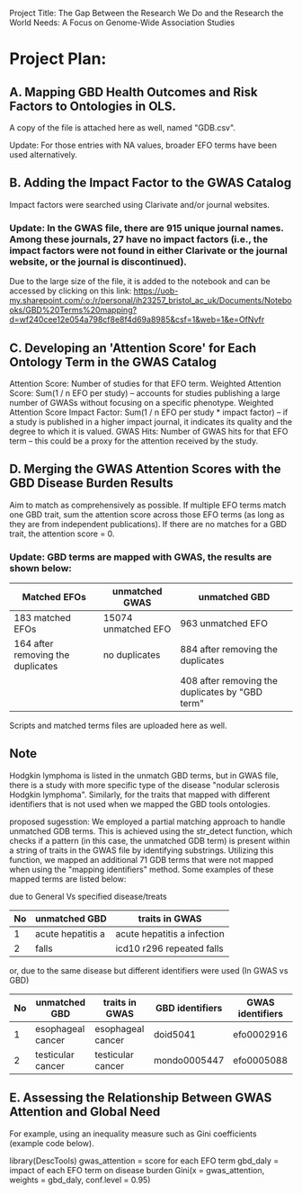 Project Title: The Gap Between the Research We Do and the Research the World Needs: A Focus on Genome-Wide Association Studies

# Project Plan:

## A. Mapping GBD Health Outcomes and Risk Factors to Ontologies in OLS. 
A copy of the file is attached here as well, named "GDB.csv".

Update: For those entries with NA values, broader EFO terms have been used alternatively.



## B. Adding the Impact Factor to the GWAS Catalog
Impact factors were searched using Clarivate and/or journal websites.

### Update: In the GWAS file, there are 915 unique journal names. Among these journals, 27 have no impact factors (i.e., the impact factors were not found in either Clarivate or the journal website, or the journal is discontinued).

Due to the large size of the file, it is added to the notebook and can be accessed by clicking on this link:
https://uob-my.sharepoint.com/:o:/r/personal/ih23257_bristol_ac_uk/Documents/Notebooks/GBD%20Terms%20mapping?d=wf240cee12e054a798cf8e8f4d69a8985&csf=1&web=1&e=OfNvfr


## C. Developing an 'Attention Score' for Each Ontology Term in the GWAS Catalog
Attention Score: Number of studies for that EFO term.
Weighted Attention Score: Sum(1 / n EFO per study) – accounts for studies publishing a large number of GWASs without focusing on a specific phenotype.
Weighted Attention Score Impact Factor: Sum(1 / n EFO per study * impact factor) – if a study is published in a higher impact journal, it indicates its quality and the degree to which it is valued.
GWAS Hits: Number of GWAS hits for that EFO term – this could be a proxy for the attention received by the study.


## D. Merging the GWAS Attention Scores with the GBD Disease Burden Results
Aim to match as comprehensively as possible.
If multiple EFO terms match one GBD trait, sum the attention score across those EFO terms (as long as they are from independent publications).
If there are no matches for a GBD trait, the attention score = 0.

### Update: GBD terms are mapped with GWAS, the results are shown below:



|            Matched EFOs           | unmatched GWAS      |             unmatched GBD                      |
| --------------------------------- | ------------------- | ---------------------------------------------- |
| 183 matched EFOs                  | 15074 unmatched EFO | 963 unmatched EFO                              |
| 164 after removing the duplicates | no duplicates       | 884 after removing the duplicates              |
|                                   |                     | 408 after removing the duplicates by "GBD term"|

Scripts and matched terms files are uploaded here as well.

## Note
Hodgkin lymphoma is listed in the unmatch GBD terms, but in GWAS file, there is a study with more specific type of the disease "nodular sclerosis Hodgkin lymphoma". Similarly, for the traits that mapped with different identifiers that is not used when we mapped the GBD tools ontologies. 

proposed sugesstion: 
We employed a partial matching approach to handle unmatched GDB terms. This is achieved using the str_detect function, which checks if a pattern (in this case, the unmatched GDB term) is present within a string of traits in the GWAS file by identifying substrings. Utilizing this function, we mapped an additional 71 GDB terms that were not mapped when using the "mapping identifiers" method. Some examples of these mapped terms are listed below:

due to General Vs specified disease/treats

| No  | unmatched GBD       |             traits in GWAS                     |
| --- | ------------------- | ---------------------------------------------- |
| 1   | acute hepatitis a   | acute hepatitis a infection                    |
| 2   | falls               | icd10 r296 repeated falls                      |



or, due to the same disease but different identifiers were used (In GWAS vs GBD)

| No  | unmatched GBD            |             traits in GWAS                     | GBD identifiers    | GWAS identifiers |
| --- | ------------------------ | ---------------------------------------------- | -------------------| ---------------- |
| 1   | esophageal cancer        | esophageal cancer                              | doid5041           | efo0002916       |
| 2   | testicular cancer        | testicular cancer                              | mondo0005447       | efo0005088       |














## E. Assessing the Relationship Between GWAS Attention and Global Need
For example, using an inequality measure such as Gini coefficients (example code below).

library(DescTools)
gwas_attention = score for each EFO term
gbd_daly = impact of each EFO term on disease burden
Gini(x = gwas_attention, weights = gbd_daly, conf.level = 0.95)

